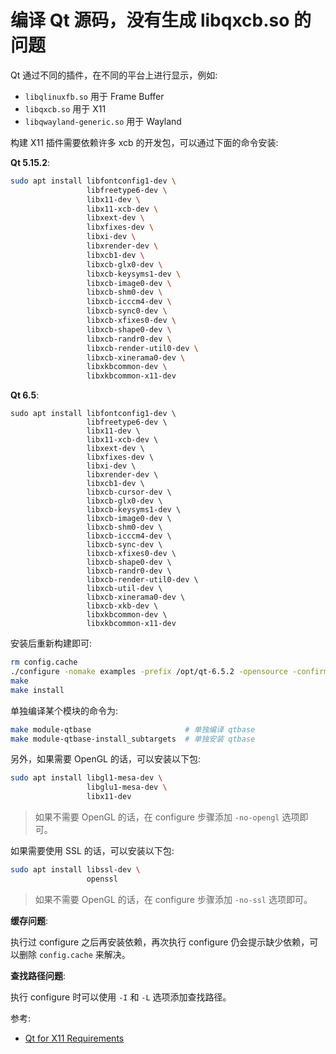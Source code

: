 # 编译 Qt 源码，没有生成 libqxcb.so 的问题

Qt 通过不同的插件，在不同的平台上进行显示，例如:  
* `libqlinuxfb.so` 用于 Frame Buffer
* `libqxcb.so` 用于 X11
* `libqwayland-generic.so` 用于 Wayland

构建 X11 插件需要依赖许多 xcb 的开发包，可以通过下面的命令安装:  

**Qt 5.15.2**:  
```bash
sudo apt install libfontconfig1-dev \
                 libfreetype6-dev \
                 libx11-dev \
                 libx11-xcb-dev \
                 libxext-dev \
                 libxfixes-dev \
                 libxi-dev \
                 libxrender-dev \
                 libxcb1-dev \
                 libxcb-glx0-dev \
                 libxcb-keysyms1-dev \
                 libxcb-image0-dev \
                 libxcb-shm0-dev \
                 libxcb-icccm4-dev \
                 libxcb-sync0-dev \
                 libxcb-xfixes0-dev \
                 libxcb-shape0-dev \
                 libxcb-randr0-dev \
                 libxcb-render-util0-dev \
                 libxcb-xinerama0-dev \
                 libxkbcommon-dev \
                 libxkbcommon-x11-dev
```

**Qt 6.5**:  
```
sudo apt install libfontconfig1-dev \
                 libfreetype6-dev \
                 libx11-dev \
                 libx11-xcb-dev \
                 libxext-dev \
                 libxfixes-dev \
                 libxi-dev \
                 libxrender-dev \
                 libxcb1-dev \
                 libxcb-cursor-dev \
                 libxcb-glx0-dev \
                 libxcb-keysyms1-dev \
                 libxcb-image0-dev \
                 libxcb-shm0-dev \
                 libxcb-icccm4-dev \
                 libxcb-sync-dev \
                 libxcb-xfixes0-dev \
                 libxcb-shape0-dev \
                 libxcb-randr0-dev \
                 libxcb-render-util0-dev \
                 libxcb-util-dev \
                 libxcb-xinerama0-dev \
                 libxcb-xkb-dev \
                 libxkbcommon-dev \
                 libxkbcommon-x11-dev
```

安装后重新构建即可:  

```bash
rm config.cache
./configure -nomake examples -prefix /opt/qt-6.5.2 -opensource -confirm-license -release -xcb
make
make install
```

单独编译某个模块的命令为:  

```bash
make module-qtbase                     # 单独编译 qtbase
make module-qtbase-install_subtargets  # 单独安装 qtbase
```

另外，如果需要 OpenGL 的话，可以安装以下包:  

```bash
sudo apt install libgl1-mesa-dev \
                 libglu1-mesa-dev \
                 libx11-dev
```

> 如果不需要 OpenGL 的话，在 configure 步骤添加  `-no-opengl` 选项即可。

如果需要使用 SSL 的话，可以安装以下包:

```bash
sudo apt install libssl-dev \
                 openssl
```
> 如果不需要 OpenGL 的话，在 configure 步骤添加  `-no-ssl` 选项即可。

**缓存问题**:  

执行过 configure 之后再安装依赖，再次执行 configure 仍会提示缺少依赖，可以删除 `config.cache` 来解决。 

**查找路径问题**:  

执行 configure 时可以使用 `-I` 和 `-L` 选项添加查找路径。

参考:  

* [Qt for X11 Requirements](https://doc.qt.io/qt-5/linux-requirements.html)